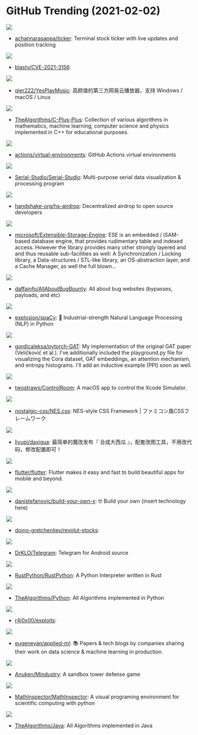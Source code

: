 # GitHub Trending (2021-02-02)

![](https://img.shields.io/badge/Go-New%20274-green?style=flat-square&logo=appveyor)
- [achannarasappa/ticker](https://github.com/achannarasappa/ticker): Terminal stock ticker with live updates and position tracking

![](https://img.shields.io/badge/C-New%20150-green?style=flat-square&logo=appveyor)
- [blasty/CVE-2021-3156](https://github.com/blasty/CVE-2021-3156): 

![](https://img.shields.io/badge/Vue-New%20571-green?style=flat-square&logo=appveyor)
- [qier222/YesPlayMusic](https://github.com/qier222/YesPlayMusic): 高颜值的第三方网易云播放器，支持 Windows / macOS / Linux

![](https://img.shields.io/badge/C%2B%2B-New%2020-green?style=flat-square&logo=appveyor)
- [TheAlgorithms/C-Plus-Plus](https://github.com/TheAlgorithms/C-Plus-Plus): Collection of various algorithms in mathematics, machine learning, computer science and physics implemented in C++ for educational purposes.

![](https://img.shields.io/badge/PowerShell-New%2041-green?style=flat-square&logo=appveyor)
- [actions/virtual-environments](https://github.com/actions/virtual-environments): GitHub Actions virtual environments

![](https://img.shields.io/badge/C%2B%2B-New%20109-green?style=flat-square&logo=appveyor)
- [Serial-Studio/Serial-Studio](https://github.com/Serial-Studio/Serial-Studio): Multi-purpose serial data visualization & processing program

![](https://img.shields.io/badge/JavaScript-New%2051-green?style=flat-square&logo=appveyor)
- [handshake-org/hs-airdrop](https://github.com/handshake-org/hs-airdrop): Decentralized airdrop to open source developers

![](https://img.shields.io/badge/C%2B%2B-New%20169-green?style=flat-square&logo=appveyor)
- [microsoft/Extensible-Storage-Engine](https://github.com/microsoft/Extensible-Storage-Engine): ESE is an embedded / ISAM-based database engine, that provides rudimentary table and indexed access. However the library provides many other strongly layered and and thus reusable sub-facilities as well: A Synchronization / Locking library, a Data-structures / STL-like library, an OS-abstraction layer, and a Cache Manager, as well the full blown…

![](https://img.shields.io/badge/none-New%20177-green?style=flat-square&logo=appveyor)
- [daffainfo/AllAboutBugBounty](https://github.com/daffainfo/AllAboutBugBounty): All about bug websites (bypasses, payloads, and etc)

![](https://img.shields.io/badge/Python-New%20521-green?style=flat-square&logo=appveyor)
- [explosion/spaCy](https://github.com/explosion/spaCy): 💫 Industrial-strength Natural Language Processing (NLP) in Python

![](https://img.shields.io/badge/Jupyter%20Notebook-New%20147-green?style=flat-square&logo=appveyor)
- [gordicaleksa/pytorch-GAT](https://github.com/gordicaleksa/pytorch-GAT): My implementation of the original GAT paper (Veličković et al.). I've additionally included the playground.py file for visualizing the Cora dataset, GAT embeddings, an attention mechanism, and entropy histograms. I'll add an inductive example (PPI) soon as well.

![](https://img.shields.io/badge/Swift-New%20109-green?style=flat-square&logo=appveyor)
- [twostraws/ControlRoom](https://github.com/twostraws/ControlRoom): A macOS app to control the Xcode Simulator.

![](https://img.shields.io/badge/SCSS-New%20472-green?style=flat-square&logo=appveyor)
- [nostalgic-css/NES.css](https://github.com/nostalgic-css/NES.css): NES-style CSS Framework | ファミコン風CSSフレームワーク

![](https://img.shields.io/badge/JavaScript-New%20202-green?style=flat-square&logo=appveyor)
- [liyupi/daxigua](https://github.com/liyupi/daxigua): 最简单的魔改发布『 合成大西瓜 』，配套改图工具，不用改代码，修改配置即可！

![](https://img.shields.io/badge/Dart-New%2088-green?style=flat-square&logo=appveyor)
- [flutter/flutter](https://github.com/flutter/flutter): Flutter makes it easy and fast to build beautiful apps for mobile and beyond.

![](https://img.shields.io/badge/none-New%20530-green?style=flat-square&logo=appveyor)
- [danistefanovic/build-your-own-x](https://github.com/danistefanovic/build-your-own-x): 🤓 Build your own (insert technology here)

![](https://img.shields.io/badge/Python-New%2015-green?style=flat-square&logo=appveyor)
- [doino-gretchenliev/revolut-stocks](https://github.com/doino-gretchenliev/revolut-stocks): 

![](https://img.shields.io/badge/C%2B%2B-New%2072-green?style=flat-square&logo=appveyor)
- [DrKLO/Telegram](https://github.com/DrKLO/Telegram): Telegram for Android source

![](https://img.shields.io/badge/Rust-New%20212-green?style=flat-square&logo=appveyor)
- [RustPython/RustPython](https://github.com/RustPython/RustPython): A Python Interpreter written in Rust

![](https://img.shields.io/badge/Python-New%20274-green?style=flat-square&logo=appveyor)
- [TheAlgorithms/Python](https://github.com/TheAlgorithms/Python): All Algorithms implemented in Python

![](https://img.shields.io/badge/JavaScript-New%2052-green?style=flat-square&logo=appveyor)
- [r4j0x00/exploits](https://github.com/r4j0x00/exploits): 

![](https://img.shields.io/badge/none-New%2051-green?style=flat-square&logo=appveyor)
- [eugeneyan/applied-ml](https://github.com/eugeneyan/applied-ml): 📚 Papers & tech blogs by companies sharing their work on data science & machine learning in production.

![](https://img.shields.io/badge/Java-New%20249-green?style=flat-square&logo=appveyor)
- [Anuken/Mindustry](https://github.com/Anuken/Mindustry): A sandbox tower defense game

![](https://img.shields.io/badge/Python-New%2055-green?style=flat-square&logo=appveyor)
- [MathInspector/MathInspector](https://github.com/MathInspector/MathInspector): A visual programing environment for scientific computing with python

![](https://img.shields.io/badge/Java-New%20241-green?style=flat-square&logo=appveyor)
- [TheAlgorithms/Java](https://github.com/TheAlgorithms/Java): All Algorithms implemented in Java

